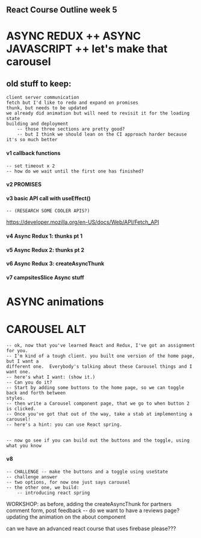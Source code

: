 ## React Course Outline week 5

# ASYNC REDUX ++ ASYNC JAVASCRIPT ++ let's make that carousel

## old stuff to keep:

    client server communication
    fetch but I'd like to redo and expand on promises
    thunk, but needs to be updated
    we already did animation but will need to revisit it for the loading state
    building and deployment
        -- those three sections are pretty good?
        -- but I think we should lean on the CI approach harder because it's so much better

#### v1 callback functions

    -- set timeout x 2
    -- how do we wait until the first one has finished?

#### v2 PROMISES

#### v3 basic API call with useEffect()

    -- (RESEARCH SOME COOLER APIS?)

https://developer.mozilla.org/en-US/docs/Web/API/Fetch_API

#### v4 Async Redux 1: thunks pt 1

#### v5 Async Redux 2: thunks pt 2

#### v6 Async Redux 3: createAsyncThunk

#### v7 campsitesSlice Async stuff

# ASYNC animations



# CAROUSEL ALT

    -- ok, now that you've learned React and Redux, I've got an assignment for you.
    -- I'm kind of a tough client. you built one version of the home page, but I want a
    different one.  Everybody's talking about these Carousel things and I want one.
    -- here's what I want: (show it.)
    -- Can you do it?
    -- Start by adding some buttons to the home page, so we can toggle back and forth between
    styles.
    -- then write a Carousel component page, that we go to when button 2 is clicked.
    -- Once you've got that out of the way, take a stab at implementing a carousel!
    -- here's a hint: you can use React spring.
  
    
    -- now go see if you can build out the buttons and the toggle, using what you know 
#### v8

    -- CHALLENGE -- make the buttons and a toggle using useState
    -- challenge answer
    -- two options, for now one just says carousel
    -- the other one, we build:
        -- introducing react spring



WORKSHOP:
as before, adding the createAsyncThunk for partners
comment form, post feedback
-- do we want to have a reviews page?
updating the animation on the about component

can we have an advanced react course that uses firebase please???

